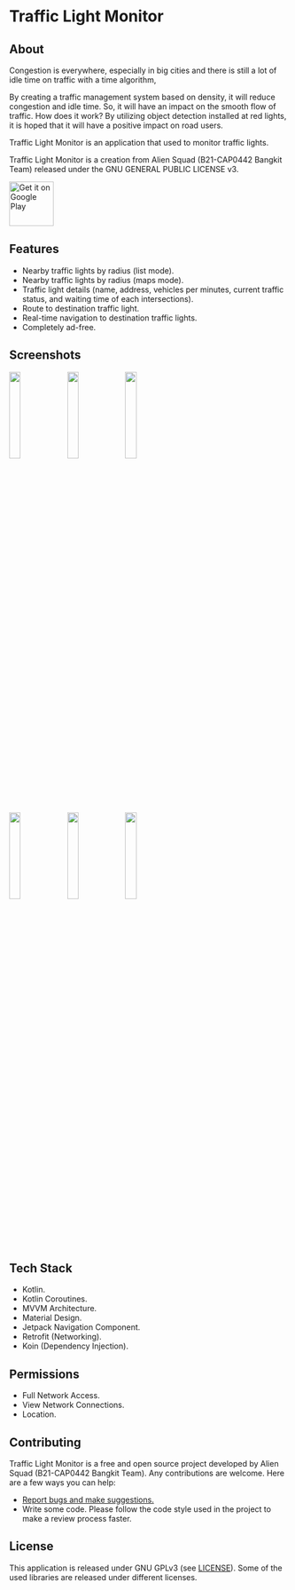 # Traffic Light Monitor

## About

Congestion is everywhere, especially in big cities and there is still a lot of idle time on traffic with
a time algorithm,

By creating a traffic management system based on density, it will reduce congestion and idle
time. So, it will have an impact on the smooth flow of traffic. How does it work? By utilizing
object detection installed at red lights, it is hoped that it will have a positive impact on road
users.

Traffic Light Monitor is an application that used to monitor traffic lights.

Traffic Light Monitor is a creation from Alien Squad (B21-CAP0442 Bangkit Team) released under the GNU GENERAL PUBLIC LICENSE v3.

<a href="https://play.google.com/store/apps/details?id=com.aliensquad.trafficlightmonitor">
    <img alt="Get it on Google Play"
        height="80"
        src="https://play.google.com/intl/en_us/badges/images/generic/en_badge_web_generic.png" />
</a>

## Features

- Nearby traffic lights by radius (list mode).
- Nearby traffic lights by radius (maps mode).
- Traffic light details (name, address, vehicles per minutes, current traffic status, and waiting time of each intersections).
- Route to destination traffic light.
- Real-time navigation to destination traffic lights.
- Completely ad-free.

## Screenshots

<img src="https://1.bp.blogspot.com/-3QYj7BlBuwE/YKzxBFwCdMI/AAAAAAAAB_E/lQO-il-N8_QrlRswdpH1oQw8BKcKEG_zgCLcBGAsYHQ/s854/Screenshoot1.png" width="20%" /> <img src="https://1.bp.blogspot.com/-mNVx_W4XOgE/YKzxDLKkIpI/AAAAAAAAB_M/VhcPDRGNEpkq98qMOO65qK9mT6h8uxDNgCLcBGAsYHQ/s854/Screenshoot2.png" width="20%" /> <img src="https://1.bp.blogspot.com/-P4lUz4W9Hz4/YKzxDPbzhlI/AAAAAAAAB_I/7siiIuUF8q8Lm2436jhIOOCSHQLNYN9qQCLcBGAsYHQ/s854/Screenshoot3.png" width="20%" />

<img src="https://1.bp.blogspot.com/-UOwvOqsQ9Zg/YKzxDnecFiI/AAAAAAAAB_Q/PPpt3DQy35AwghbNRNG1EANMkW4Z64R5QCLcBGAsYHQ/s854/Screenshoot4.png" width="20%" /> <img src="https://1.bp.blogspot.com/-gnry0UGymbY/YKzxEOsONsI/AAAAAAAAB_U/aPwHGk4Wr0YXnDkxBjn0EciWXbrfEFIvQCLcBGAsYHQ/s854/Screenshoot5.png" width="20%" /> <img src="https://1.bp.blogspot.com/-Bp54UlUtfgU/YKzxERRjh3I/AAAAAAAAB_Y/WdxvRfIo8iYe51xfsvBljhdiAIyV3aGdwCLcBGAsYHQ/s854/Screenshoot6.png" width="20%" />

## Tech Stack

- Kotlin.
- Kotlin Coroutines.
- MVVM Architecture.
- Material Design.
- Jetpack Navigation Component.
- Retrofit (Networking).
- Koin (Dependency Injection).

## Permissions

- Full Network Access.
- View Network Connections.
- Location.

## Contributing

Traffic Light Monitor is a free and open source project developed by Alien Squad (B21-CAP0442 Bangkit Team). Any contributions are welcome. Here are a few ways you can help:
 * [Report bugs and make suggestions.](https://github.com/erikrios/traffic-light-monitor/issues)
 * Write some code. Please follow the code style used in the project to make a review process faster.

## License

This application is released under GNU GPLv3 (see [LICENSE](LICENSE)).
Some of the used libraries are released under different licenses.